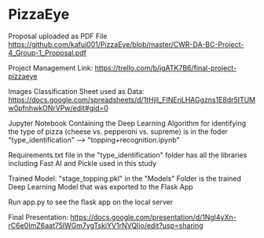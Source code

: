 # PizzaEye

Proposal uploaded as PDF File https://github.com/kafui001/PizzaEye/blob/master/CWR-DA-BC-Project-4_Group-1_Proposal.pdf

Project Management Link: https://trello.com/b/jgATK7B6/final-project-pizzaeye

Images Classification Sheet used as Data: https://docs.google.com/spreadsheets/d/1tHjll_FINEnLHAGgzns1E8dr5ITUMw0pfnhwkONrVPw/edit#gid=0

Jupyter Notebook Containing the Deep Learning Algorithm for identifying the type of pizza (cheese vs. pepperoni vs. supreme) is in the foder "type_identification" --> "topping+recognition.ipynb"

Requirements.txt file in the "type_identification" folder has all the libraries including Fast AI and Pickle used in this study

Trained Model: "stage_topping.pkl" in the "Models" Folder is the trained Deep Learning Model that was exported to the Flask App

Run app.py to see the flask app on the local server

Final Presentation: https://docs.google.com/presentation/d/1Ngl4yXn-rC6e0ImZ6aat75lWGm7vgTskiYV1rNVQIio/edit?usp=sharing



